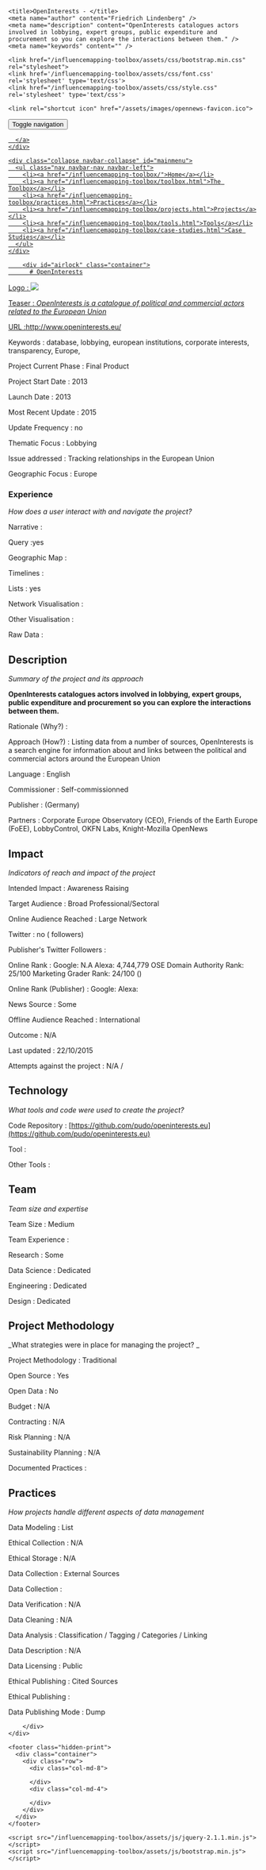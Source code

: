 <!DOCTYPE html>
<html>
  <head>
    <meta charset="utf-8">
    <meta http-equiv="X-UA-Compatible" content="IE=edge,chrome=1">
    <meta name="viewport" content="width=device-width, initial-scale=1.0">

    <title>OpenInterests - </title>
    <meta name="author" content="Friedrich Lindenberg" />
    <meta name="description" content="OpenInterests catalogues actors involved in lobbying, expert groups, public expenditure and procurement so you can explore the interactions between them." />
    <meta name="keywords" content="" />

    <link href="/influencemapping-toolbox/assets/css/bootstrap.min.css" rel="stylesheet">
    <link href='/influencemapping-toolbox/assets/css/font.css' rel='stylesheet' type='text/css'>
    <link href="/influencemapping-toolbox/assets/css/style.css" rel='stylesheet' type='text/css'>

    <link rel="shortcut icon" href="/assets/images/opennews-favicon.ico">
  </head>
  <body>
    <div id="page">
      <nav class="navbar navbar-default navbar-static-top" role="navigation">
  <div class="container">
    <div class="navbar-header">
      <button type="button" class="navbar-toggle" data-toggle="collapse"
        data-target="#mainmenu">
        <span class="sr-only">Toggle navigation</span>
        <span class="icon-bar"></span>
        <span class="icon-bar"></span>
        <span class="icon-bar"></span>
      </button>
      <a class="navbar-brand" href="/">
        
      </a>
    </div>

    <div class="collapse navbar-collapse" id="mainmenu">
      <ul class="nav navbar-nav navbar-left">
        <li><a href="/influencemapping-toolbox/">Home</a></li>
        <li><a href="/influencemapping-toolbox/toolbox.html">The Toolbox</a></li>
        <li><a href="/influencemapping-toolbox/practices.html">Practices</a></li>
        <li><a href="/influencemapping-toolbox/projects.html">Projects</a></li>
        <li><a href="/influencemapping-toolbox/tools.html">Tools</a></li>
        <li><a href="/influencemapping-toolbox/case-studies.html">Case Studies</a></li>
      </ul>
    </div>
  </div>
</nav>

        <div id="airlock" class="container">
          # OpenInterests

Logo
: ![](N/A)

Teaser
: _OpenInterests is a catalogue of political and commercial actors related to the European Union_

URL
:http://www.openinterests.eu/


Keywords
: database, lobbying, european institutions, corporate interests, transparency, Europe, 



Project Current Phase
: Final Product

	

Project Start Date
: 2013



Launch Date
: 2013



Most Recent Update
: 2015



Update Frequency
: no



Thematic Focus
: Lobbying



Issue addressed
: Tracking relationships in the European Union



Geographic Focus
: Europe


### Experience

_How does a user interact with and navigate the project?_

Narrative
:  

Query
:yes 

Geographic Map
:  

Timelines
:  

Lists
: yes 

Network Visualisation
:  

Other Visualisation
:   

Raw Data 
:

## Description

_Summary of the project and its approach_

__OpenInterests catalogues actors involved in lobbying, expert groups, public expenditure and procurement so you can explore the interactions between them.__


Rationale (Why?)
: 



Approach (How?)
: Listing data from a number of sources, OpenInterests is a search engine for information about and links between the political and commercial actors around the European Union



Language
: English



Commissioner
: Self-commissionned



Publisher
:  (Germany)



Partners
: Corporate Europe Observatory (CEO), Friends of the Earth Europe (FoEE), LobbyControl, OKFN Labs, Knight-Mozilla OpenNews


## Impact

_Indicators of reach and impact of the project_

Intended Impact
: Awareness Raising



Target Audience
: Broad Professional/Sectoral



Online Audience Reached
: Large Network



Twitter
: no ( followers)



Publisher's Twitter Followers
: 



Online Rank
:  Google: N.A   Alexa: 4,744,779  OSE Domain Authority Rank: 25/100 Marketing Grader Rank: 24/100 ()


Online Rank (Publisher)
:  Google:   Alexa: 



News Source
: Some



Offline Audience Reached
: International



Outcome
: N/A



Last updated
: 22/10/2015


Attempts against the project
: N/A  / 


## Technology

_What tools and code were used to create the project?_

Code Repository
: [https://github.com/pudo/openinterests.eu](https://github.com/pudo/openinterests.eu)



Tool
: 



Other Tools
: 


## Team

_Team size and expertise_

Team Size
: Medium



Team Experience
:  

Research
: Some 

Data Science
: Dedicated 

Engineering
:  Dedicated

Design
: Dedicated


## Project Methodology

_What strategies were in place for managing the project? _

Project Methodology
: Traditional



Open Source
: Yes



Open Data
: No



Budget
: N/A



Contracting
: N/A



Risk Planning
: N/A



Sustainability Planning
: N/A


Documented Practices
: []() []() []()


## Practices

_How projects handle different aspects of data management_

Data Modeling
: List



Ethical Collection
: N/A



Ethical Storage
: N/A



Data Collection
: External Sources



Data Collection
: 



Data Verification
: N/A



Data Cleaning
: N/A



Data Analysis
: Classification / Tagging / Categories / Linking



Data Description
: N/A



Data Licensing
: Public



Ethical Publishing
: Cited Sources



Ethical Publishing
: 



Data Publishing Mode
: Dump

        </div>
    </div>

    <footer class="hidden-print">
      <div class="container">
        <div class="row">
          <div class="col-md-8">
            
          </div>
          <div class="col-md-4">
            
          </div>
        </div>
      </div>
    </footer>

    <script src="/influencemapping-toolbox/assets/js/jquery-2.1.1.min.js"></script>
    <script src="/influencemapping-toolbox/assets/js/bootstrap.min.js"></script>
  </body>
</html>
